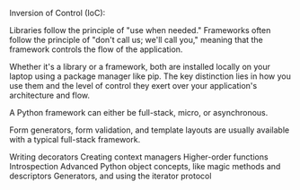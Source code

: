 Inversion of Control (IoC):

Libraries follow the principle of "use when needed."
Frameworks often follow the principle of "don't call us; we'll call you," meaning that the framework controls the flow of the application.

Whether it's a library or a framework, both are installed locally on your laptop using a package manager like pip. The key distinction lies in how you use them and the level of control they exert over your application's architecture and flow.


A Python framework can either be full-stack, micro, or asynchronous.

Form generators, form validation, and template layouts are usually available with a typical full-stack framework.

Writing decorators
Creating context managers
Higher-order functions
Introspection
Advanced Python object concepts, like magic methods and descriptors
Generators, and using the iterator protocol
